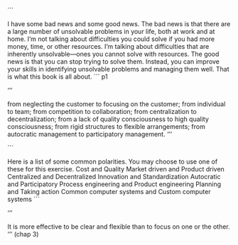 ´´´


I have some bad news and some good news. The bad news is that there are a large number of unsolvable problems in your life, both at work and at home. I’m not talking about difficulties you could solve if you had more money, time, or other resources. I’m talking about difficulties that are inherently unsolvable—ones you cannot solve with resources. The good news is that you can stop trying to solve them. Instead, you can improve your skills in identifying unsolvable problems and managing them well. That is what this book is all about.
´´´ p1


‘’’

from neglecting the customer to focusing on the customer; from individual to team; from competition to collaboration; from centralization to decentralization; from a lack of quality consciousness to high quality consciousness; from rigid structures to flexible arrangements; from autocratic management to participatory management.
‘’’ 

´´´

Here is a list of some common polarities. You may choose to use one of these for this exercise. Cost and Quality Market driven and Product driven Centralized and Decentralized Innovation and Standardization Autocratic and Participatory Process engineering and Product engineering Planning and Taking action Common computer systems and Custom computer systems
´´´

‘’’

It is more effective to be clear and flexible than to focus on one or the other.
‘’’ (chap 3)